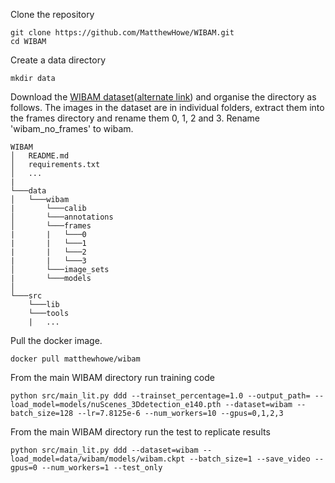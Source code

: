 
Clone the repository
```
git clone https://github.com/MatthewHowe/WIBAM.git
cd WIBAM
```

Create a data directory
```
mkdir data
```

Download the [WIBAM dataset](https://zenodo.org/record/5609988#.YXsWkjpBWxs)([alternate link](https://universityofadelaide.box.com/s/73gccpx603i43iod7260lth00m4i3v4h)) and organise the directory as follows.
The images in the dataset are in individual folders, extract them into the frames directory and rename them 0, 1, 2 and 3. Rename 'wibam_no_frames' to wibam.

```
WIBAM
│   README.md
│   requirements.txt    
│   ...
|
└───data
│   └───wibam
|       └───calib
│       └───annotations
│       └───frames
|       |   └───0
|       |   └───1
|       |   └───2
|       |   └───3
│       └───image_sets
|       └───models
│   
└───src
    └───lib
    └───tools
    |   ...
```

Pull the docker image.
```
docker pull matthewhowe/wibam
```



From the main WIBAM directory run training code
```
python src/main_lit.py ddd --trainset_percentage=1.0 --output_path= --load_model=models/nuScenes_3Ddetection_e140.pth --dataset=wibam --batch_size=128 --lr=7.8125e-6 --num_workers=10 --gpus=0,1,2,3
```

From the main WIBAM directory run the test to replicate results
```
python src/main_lit.py ddd --dataset=wibam --load_model=data/wibam/models/wibam.ckpt --batch_size=1 --save_video --gpus=0 --num_workers=1 --test_only
```
